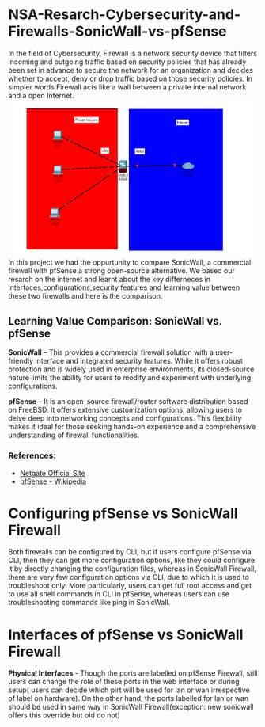 # NSA-Resarch-Cybersecurity-and-Firewalls-SonicWall-vs-pfSense
In the field of Cybersecurity, Firewall is a network security device that filters incoming and outgoing traffic based on security policies that has already been set in advance to secure the network for an organization and decides whether to accept, deny or drop traffic based on those security policies. In simpler words Firewall acts like a wall between a private internal network and a open Internet.
![Firewall](./Firewall.png)
In this project we had the oppurtunity to compare SonicWall, a commercial firewall with pfSense a strong open-source alternative. We based our resarch on the internet and learnt about the key differneces in interfaces,configurations,security features and learning value between these two firewalls and here is the comparison.
## Learning Value Comparison: SonicWall vs. pfSense

**SonicWall** – This provides a commercial firewall solution with a user-friendly interface and integrated security features. While it offers robust protection and is widely used in enterprise environments, its closed-source nature limits the ability for users to modify and experiment with underlying configurations.

**pfSense** – It is an open-source firewall/router software distribution based on FreeBSD. It offers extensive customization options, allowing users to delve deep into networking concepts and configurations. This flexibility makes it ideal for those seeking hands-on experience and a comprehensive understanding of firewall functionalities.

### References:
- [Netgate Official Site](https://www.netgate.com)
- [pfSense - Wikipedia](https://en.wikipedia.org/wiki/PfSense)

# Configuring pfSense vs SonicWall Firewall
Both firewalls can be configured by CLI, but if users configure pfSense via CLI, then they can get more configuration options, like they could configure it by directly changing the configuration files, whereas in SonicWall Firewall, there are very few configuration options via CLI, due to which it is used to troubleshoot only. More particularly, users can get full root access and get to use all shell commands in CLI in pfSense, whereas users can use troubleshooting commands like ping in SonicWall.

# Interfaces of pfSense vs SonicWall Firewall
**Physical Interfaces** - Though the ports are labelled on pfSense Firewall, still users can change the role of these ports in the web interface or during setup( users can decide which pirt will be used for lan or wan irrespective of label on hardware). On the other hand, the ports labelled for lan or wan should be used in same way in SonicWall Firewall(exception: new sonicwall offers this override but old do not)
